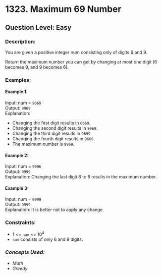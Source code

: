 # 1323. Maximum 69 Number
## Question Level: Easy
### Description:
You are given a positive integer num consisting only of digits 6 and 9.

Return the maximum number you can get by changing at most one digit (6 becomes 9, and 9 becomes 6).

### Examples:
#### Example 1:

Input: num = `9669`  
Output: `9969`  
Explanation: 
- Changing the first digit results in `6669`.
- Changing the second digit results in `9969`.
- Changing the third digit results in `9699`.
- Changing the fourth digit results in `9666`.
- The maximum number is `9969`.
#### Example 2:

Input: num = `9996`  
Output: `9999`  
Explanation: Changing the last digit 6 to 9 results in the maximum number.
#### Example 3:

Input: num = `9999`  
Output: `9999`  
Explanation: It is better not to apply any change. 

### Constraints:

- 1 <= `num` <= 10<sup>4</sup>
- `num` consists of only 6 and 9 digits.

### <i>Concepts Used:
- Math
- Greedy</i>